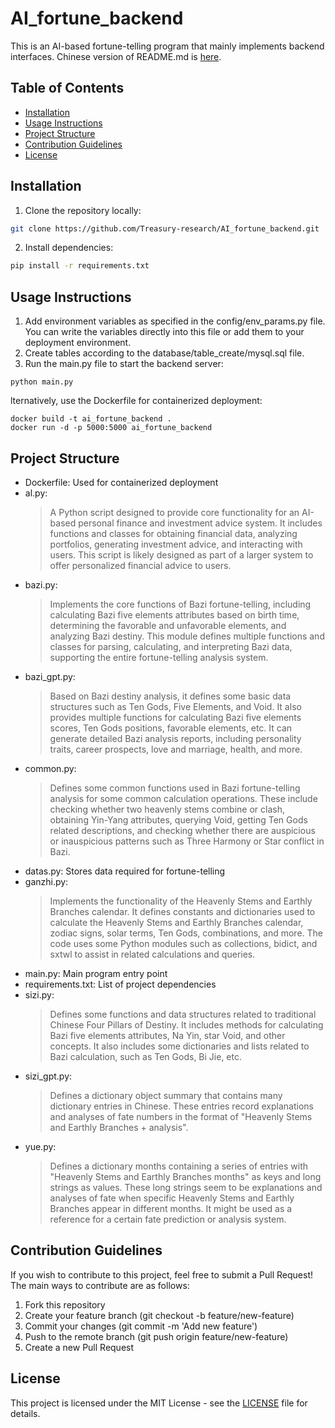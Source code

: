 # AI_fortune_backend

This is an AI-based fortune-telling program that mainly implements backend interfaces.
Chinese version of README.md is [here](README_ZH.md).

## Table of Contents

- [Installation](#installation)
- [Usage Instructions](#usage-instructions)
- [Project Structure](#project-structure)
- [Contribution Guidelines](#contribution-guidelines)
- [License](#license)

## Installation

1. Clone the repository locally:

```bash
git clone https://github.com/Treasury-research/AI_fortune_backend.git
```

2. Install dependencies:

```bash
pip install -r requirements.txt
```

## Usage Instructions

1. Add environment variables as specified in the config/env_params.py file. You can write the variables directly into this file or add them to your deployment environment.
2. Create tables according to the database/table_create/mysql.sql file.
3. Run the main.py file to start the backend server:
```commandline
python main.py
```
lternatively, use the Dockerfile for containerized deployment:
```commandline
docker build -t ai_fortune_backend .
docker run -d -p 5000:5000 ai_fortune_backend
```

## Project Structure
- Dockerfile: Used for containerized deployment
- al.py:
    >A Python script designed to provide core functionality for an AI-based personal finance and investment advice system. It includes functions and classes for obtaining financial data, analyzing portfolios, generating investment advice, and interacting with users. This script is likely designed as part of a larger system to offer personalized financial advice to users.
- bazi.py: 
    >Implements the core functions of Bazi fortune-telling, including calculating Bazi five elements attributes based on birth time, determining the favorable and unfavorable elements, and analyzing Bazi destiny. This module defines multiple functions and classes for parsing, calculating, and interpreting Bazi data, supporting the entire fortune-telling analysis system.
- bazi_gpt.py: 
  >Based on Bazi destiny analysis, it defines some basic data structures such as Ten Gods, Five Elements, and Void. It also provides multiple functions for calculating Bazi five elements scores, Ten Gods positions, favorable elements, etc. It can generate detailed Bazi analysis reports, including personality traits, career prospects, love and marriage, health, and more.
- common.py: 
  >Defines some common functions used in Bazi fortune-telling analysis for some common calculation operations. These include checking whether two heavenly stems combine or clash, obtaining Yin-Yang attributes, querying Void, getting Ten Gods related descriptions, and checking whether there are auspicious or inauspicious patterns such as Three Harmony or Star conflict in Bazi.
- datas.py: Stores data required for fortune-telling
- ganzhi.py: 
  >Implements the functionality of the Heavenly Stems and Earthly Branches calendar. It defines constants and dictionaries used to calculate the Heavenly Stems and Earthly Branches calendar, zodiac signs, solar terms, Ten Gods, combinations, and more. The code uses some Python modules such as collections, bidict, and sxtwl to assist in related calculations and queries.
- main.py: Main program entry point
- requirements.txt: List of project dependencies
- sizi.py: 
  >Defines some functions and data structures related to traditional Chinese Four Pillars of Destiny. It includes methods for calculating Bazi five elements attributes, Na Yin, star Void, and other concepts. It also includes some dictionaries and lists related to Bazi calculation, such as Ten Gods, Bi Jie, etc.
- sizi_gpt.py: 
  >Defines a dictionary object summary that contains many dictionary entries in Chinese. These entries record explanations and analyses of fate numbers in the format of "Heavenly Stems and Earthly Branches + analysis".
- yue.py: 
  >Defines a dictionary months containing a series of entries with "Heavenly Stems and Earthly Branches months" as keys and long strings as values. These long strings seem to be explanations and analyses of fate when specific Heavenly Stems and Earthly Branches appear in different months. It might be used as a reference for a certain fate prediction or analysis system.

## Contribution Guidelines
If you wish to contribute to this project, feel free to submit a Pull Request! The main ways to contribute are as follows:
1. Fork this repository
2. Create your feature branch (git checkout -b feature/new-feature)
3. Commit your changes (git commit -m 'Add new feature')
4. Push to the remote branch (git push origin feature/new-feature)
5. Create a new Pull Request

## License
This project is licensed under the MIT License - see the [LICENSE](LICENSE.txt) file for details.